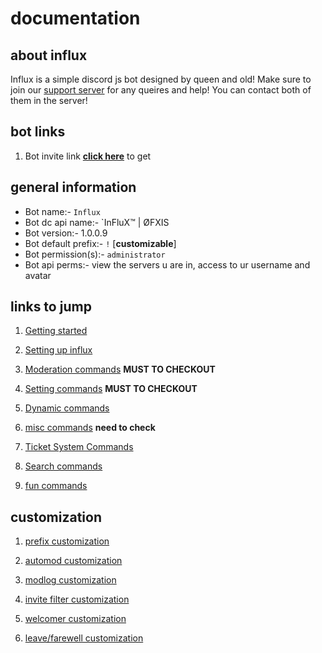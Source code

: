 # documentation 

## about influx
 Influx is a simple discord js bot designed by queen and old! Make sure to join our [support server](https://discord.gg/E4zGEUaGfM) for any queires and help! You can contact both of them in the server! 

## bot links
1. Bot invite link **[click here](#)** to get

## general information
* Bot name:- `Influx`
* Bot dc api name:- `InFluX™ | ØFXIS
* Bot version:- 1.0.0.9
* Bot default prefix:- `!` [**customizable**]
* Bot permission(s):- `administrator`
* Bot api perms:- view the servers u are in, access to ur username and avatar

## links to jump

1. [Getting started](#)

2. [Setting up influx](#)

3. [Moderation commands](#) **MUST TO CHECKOUT**

4. [Setting commands](#) **MUST TO CHECKOUT**

5. [Dynamic commands](#) 

6. [misc commands](#) **need to check**

7. [Ticket System Commands](#) 

8. [Search commands](#) 

9. [fun commands](#)

## customization 

1. [prefix customization](#)

2. [automod customization](#)

3. [modlog customization](#)

4. [invite filter customization](#)

5. [welcomer customization](#)

6. [leave/farewell customization](#)

